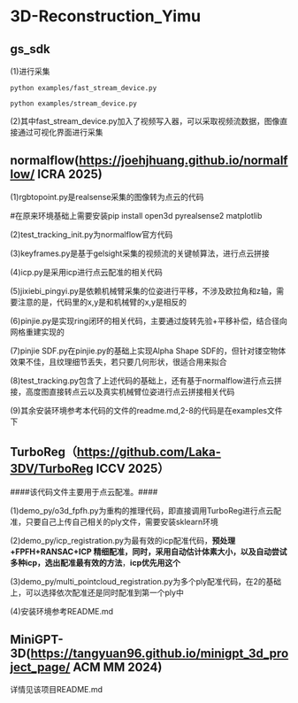 # 3D-Reconstruction_Yimu
## gs_sdk  

(1)进行采集   

    python examples/fast_stream_device.py  
    
    python examples/stream_device.py  
    
(2)其中fast_stream_device.py加入了视频写入器，可以采取视频流数据，图像直接通过可视化界面进行采集  

## normalflow(https://joehjhuang.github.io/normalflow/ ICRA 2025)  

(1)rgbtopoint.py是realsense采集的图像转为点云的代码  

  #在原来环境基础上需要安装pip install open3d pyrealsense2 matplotlib  
  
(2)test_tracking_init.py为normalflow官方代码  

(3)keyframes.py是基于gelsight采集的视频流的关键帧算法，进行点云拼接  

(4)icp.py是采用icp进行点云配准的相关代码  

(5)jixiebi_pingyi.py是依赖机械臂采集的位姿进行平移，不涉及欧拉角和z轴，需要注意的是，代码里的x,y是和机械臂的x,y是相反的  

(6)pinjie.py是实现ring闭环的相关代码，主要通过旋转先验+平移补偿，结合径向网格重建实现的  

(7)pinjie SDF.py在pinjie.py的基础上实现Alpha Shape SDF的，但针对镂空物体效果不佳，且纹理细节丢失，若只要几何形状，很适合用来拟合  

(8)test_tracking.py包含了上述代码的基础上，还有基于normalflow进行点云拼接，高度图直接转点云以及真实机械臂位姿进行点云拼接相关代码  

(9)其余安装环境参考本代码的文件的readme.md,2-8的代码是在examples文件下  

## TurboReg（https://github.com/Laka-3DV/TurboReg ICCV 2025）  

####该代码文件主要用于点云配准。####  

(1)demo_py/o3d_fpfh.py为重构的推理代码，即直接调用TurboReg进行点云配准，只要自己上传自己相关的ply文件，需要安装sklearn环境  

(2)demo_py/icp_registration.py为最有效的icp配准代码，**预处理+FPFH+RANSAC+ICP 精细配准，同时，采用自动估计体素大小，以及自动尝试多种icp，选出配准最有效的方法**，**icp优先用这个**

(3)demo_py/multi_pointcloud_registration.py为多个ply配准代码，在2的基础上，可以选择依次配准还是同时配准到第一个ply中  

(4)安装环境参考README.md  

## MiniGPT-3D(https://tangyuan96.github.io/minigpt_3d_project_page/ ACM MM 2024)  

详情见该项目README.md  


